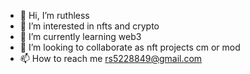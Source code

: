 - 👋 Hi, I’m ruthless
- 👀 I’m interested in nfts and crypto
- 🌱 I’m currently learning web3
- 💞️ I’m looking to collaborate as nft projects cm or mod
- 📫 How to reach me rs5228849@gmail.com

<!---
rs5228849u/rs5228849u is a ✨ special ✨ repository because its `README.md` (this file) appears on your GitHub profile.
You can click the Preview link to take a look at your changes.
--->

